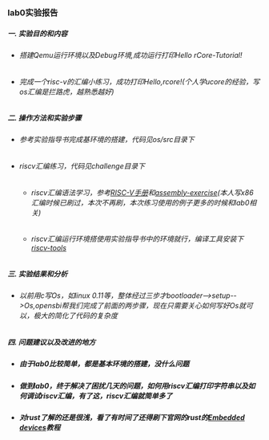 ### lab0实验报告
 ##### 一. 实验目的和内容
  - ###### 搭建Qemu运行环境以及Debug环境,成功运行打印Hello rCore-Tutorial!
  - ###### 完成一个risc-v的汇编小练习，成功打印Hello,rcore!(个人学ucore的经验，写os汇编是拦路虎，越熟悉越好)
 ##### 二. 操作方法和实验步骤
  - ###### 参考实验指导书完成基环境的搭建，代码见os/src目录下
  - ###### riscv汇编练习，代码见challenge目录下
    * ###### riscv汇编语法学习，参考[RISC-V手册](http://crva.ict.ac.cn/documents/RISC-V-Reader-Chinese-v2p1.pdf)和[assembly-exercise](https://github.com/Forec/assembly-exercise)(本人写x86汇编时候已刷过，本次不再刷，本次练习使用的例子更多的时候和lab0相关)
    * ###### riscv汇编运行环境搭使用实验指导书中的环境就行，编译工具安装下[riscv-tools](https://blog.csdn.net/weiqi7777/article/details/88045720)
 ##### 三. 实验结果和分析
  - ###### 以前用c写Os，如linux 0.11等，整体经过三步才bootloader-->setup-->Os,opensbi帮我们完成了前面的两步骤，现在只需要关心如何写好Os就可以，极大的简化了代码的复杂度
 ##### 四. 问题建议以及改进的地方
  - ##### 由于lab0比较简单，都是基本环境的搭建，没什么问题
  - ##### 做到lab0，终于解决了困扰几天的问题，如何用riscv汇编打印字符串以及如何调试riscv汇编，有了这，riscv汇编就简单多了
  - ##### 对rust了解的还是很浅，看了有时间了还得刷下官网的rust的[Embedded devices](https://www.rust-lang.org/what/embedded)教程


